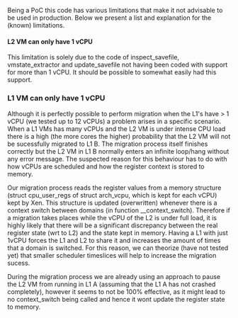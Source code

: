 Being a PoC this code has various limitations that make it not advisable to be used in production.
Below we present a list and explanation for the (known) limitations.

#### L2 VM can only have 1 vCPU
This limitation is solely due to the code of inspect_savefile, vmstate_extractor and update_savefile not having been coded with support for more than 1 vCPU. It should be possible to somewhat easily had this support.

### L1 VM can only have 1 vCPU
Although it is perfectly possible to perform migration when the L1's have > 1 vCPU (we tested up to 12 vCPUs) a problem arises in a specific scenario. When a L1 VMs has many vCPUs and the L2 VM is under intense CPU load there is a high (the more cores the higher) probability that the L2 VM will not be sucessfully migrated to L1 B. The migration process itself finishes correctly but the L2 VM in L1 B normally enters an infinite loop/hang without any error message. The suspected reason for this behaviour has to do with how vCPUs are scheduled and how the register context is stored to memory.

Our migration process reads the register values from a memory structure (struct cpu_user_regs of struct arch_vcpu, which is kept for each vCPU) kept by Xen. This structure is updated (overwritten) whenever there is a context switch between domains (in function __context_switch). Therefore if a migration takes places while the vCPU of the L2 is under full load, it is highly likely that there will be a significant discrepancy between the real register state (wrt to L2) and the state kept in memory. Having a L1 with just 1vCPU forces the L1 and L2 to share it and increases the amount of times that a domain is switched. For this reason, we can theorize (have not tested yet) that smaller scheduler timeslices will help to increase the migration sucess.

During the migration process we are already using an approach to pause the L2 VM from running in L1 A (assuming that the L1 A has not crashed completely), however it seems to not be 100% effective, as it might lead to no context_switch being called and hence it wont update the register state to memory.

